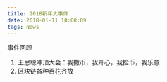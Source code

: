 ```yaml
---
title: 2018新年大事件
date: 2018-01-11 18:08:09
tags: News
---
```


事件回顾

1. 王思聪冲顶大会：我撒币，我开心，我捡币，我乐意
2. 区块链各种百花齐放